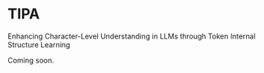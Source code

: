 # TIPA
Enhancing Character-Level Understanding in LLMs through Token Internal Structure Learning

Coming soon.
